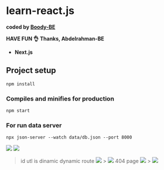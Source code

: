 # learn-react.js

<b>coded by [Boody-BE](https://github.com/Boody2004/abd-elrahman-atef-portfolio)</b>

**HAVE FUN 👌**
**Thanks, Abdelrahman-BE**

- **Next.js**

## Project setup

```
npm install
```

### Compiles and minifies for production

```
npm start
```

### For run data server

```
npx json-server --watch data/db.json --port 8000
```

![](https://res.cloudinary.com/dirbnpgsp/image/upload/v1645506227/screencapture-localhost-3000-2022-02-22-07_01_37_daykt2.png)
![](https://res.cloudinary.com/dirbnpgsp/image/upload/v1645506245/screencapture-localhost-3000-create-2022-02-22-07_01_59_htqwcf.png)

> id utl is dinamic dynamic route
> ![](https://res.cloudinary.com/dirbnpgsp/image/upload/v1645536054/Screenshot_2022-02-22_151850_lagf5l.png) > ![](https://res.cloudinary.com/dirbnpgsp/image/upload/v1645506231/screencapture-localhost-3000-blogs-1-2022-02-22-07_01_47_hjaorm.png)
> 404 page
> ![](https://res.cloudinary.com/dirbnpgsp/image/upload/v1645541499/Screenshot_2022-02-22_162037_vqpmvg.png) > ![](https://res.cloudinary.com/dirbnpgsp/image/upload/v1645541518/screencapture-localhost-3000-1231-2022-02-22-16_20_03_tm5ug0.png)
